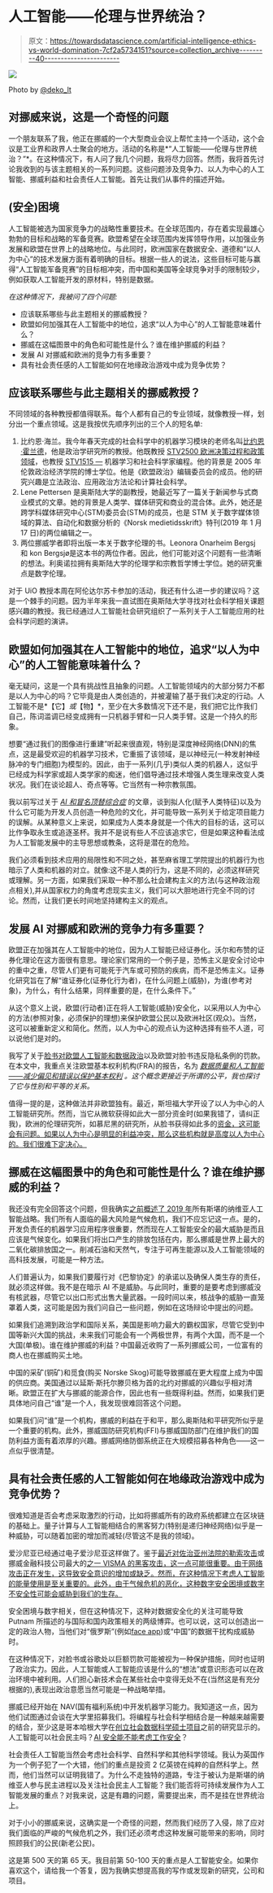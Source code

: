 # 人工智能——伦理与世界统治？

> 原文：<https://towardsdatascience.com/artificial-intelligence-ethics-vs-world-domination-7cf2a5734151?source=collection_archive---------40----------------------->

![](img/e92fa80f16ffbdbe11cbce1eef71baf3.png)

Photo by [@deko_lt](https://unsplash.com/@deko_lt)

## 对挪威来说，这是一个奇怪的问题

一个朋友联系了我，他正在挪威的一个大型商业会议上帮忙主持一个活动，这个会议是工业界和政界人士聚会的地方。活动的名称是*“人工智能——伦理与世界统治？”*。在这种情况下，有人问了我几个问题，我将尽力回答。然而，我将首先讨论我收到的与该主题相关的一系列问题。这些问题涉及竞争力、以人为中心的人工智能、挪威利益和社会责任人工智能。首先让我们从事件的描述开始。

## (安全)困境

人工智能被选为国家竞争力的战略性重要技术。在全球范围内，存在着实现最雄心勃勃的目标和战略的军备竞赛。欧盟希望在全球范围内发挥领导作用，以加强业务发展和欧盟在世界上的战略地位。与此同时，欧洲国家在数据安全、道德和“以人为中心”的技术发展方面有着明确的目标。根据一些人的说法，这些目标可能与赢得“人工智能军备竞赛”的目标相冲突，而中国和美国等全球竞争对手的限制较少，例如获取人工智能开发的原材料，特别是数据。

*在这种情况下，我被问了四个问题:*

*   应该联系哪些与此主题相关的挪威教授？
*   欧盟如何加强其在人工智能中的地位，追求“以人为中心”的人工智能意味着什么？
*   挪威在这幅图景中的角色和可能性是什么？谁在维护挪威的利益？
*   发展 AI 对挪威和欧洲的竞争力有多重要？
*   具有社会责任感的人工智能如何在地缘政治游戏中成为竞争优势？

## 应该联系哪些与此主题相关的挪威教授？

不同领域的各种教授都值得联系。每个人都有自己的专业领域，就像教授一样，划分出一个重点领域。这是我按优先顺序列出的三个人的短名单:

1.  比约恩·海兰。我今年春天完成的社会科学中的机器学习模块的老师名叫[比约恩·霍兰德](https://www.sv.uio.no/isv/personer/vit/bjornkho/)，他是政治学研究所的教授。他既教授 [STV2500 欧洲决策过程和政策领域](https://www.uio.no/studier/emner/sv/statsvitenskap/STV2500/)，也教授 [STV1515 —](https://www.uio.no/studier/emner/sv/statsvitenskap/STV1515/index.html) 机器学习和社会科学家编程。他的背景是 2005 年伦敦政治经济学院的博士学位。他是《欧盟政治》编辑委员会的成员。他的研究兴趣是立法政治、应用政治方法论和计算社会科学。
2.  Lene Pettersen 是奥斯陆大学的副教授，她最近写了一篇关于新闻参与式商业模式的文章。她的背景是人类学、媒体研究和商业的混合体。此外，她还是跨学科媒体研究中心(STM)委员会(STM)的成员，也是 STM 关于数字媒体领域的算法、自动化和数据分析的《Norsk medietidsskrift》特刊(2019 年 1 月 17 日)的两位编辑之一。
3.  两位挪威学者即将出版一本关于数字伦理的书。Leonora Onarheim Bergsj 和 kon Bergsjø是这本书的两位作者。因此，他们可能对这个问题有一些清晰的想法。利奥诺拉拥有奥斯陆大学的伦理学和宗教哲学博士学位。她的研究重点是数字伦理。

对于 UiO 教授本周在阿伦达尔苏卡参加的活动，我还有什么进一步的建议吗？这是一个棘手的问题。因为半年来我一直试图在奥斯陆大学寻找对社会科学相关课题感兴趣的教授。我已经通过人工智能社会研究组织了一系列关于人工智能应用的社会科学问题的演讲。

## 欧盟如何加强其在人工智能中的地位，追求“以人为中心”的人工智能意味着什么？

毫无疑问，这是一个具有挑战性且抽象的问题。人工智能领域内的大部分努力不都是以人为中心的吗？它毕竟是由人类创造的，并被灌输了基于我们决定的行动。人工智能不是*【它】*或*【物】*，至少在大多数情况下还不是，我们把它比作我们自己，陈词滥调已经变成拥有一只机器手臂和一只人类手臂。这是一个持久的形象。

想要“通过我们的图像进行重建”听起来很直观，特别是深度神经网络(DNN)的焦点，这是最受欢迎的机器学习技术，它重振了该领域，是以神经元(一种发射神经脉冲的专门细胞)为模型的。因此，由于一系列(几乎)类似人类的机器人，这似乎已经成为科学家或超人类学家的痴迷，他们倡导通过技术增强人类生理来改变人类状况。我们在谈论超人、奇点等等。它当然有一种宗教氛围。

我以前写过关于 [*AI 和冒名顶替综合症*](/ai-and-the-imposter-syndrome-bf66e1daf8d8?source=friends_link&sk=8e168fe5d71b939d5f0ac43557883623) 的文章，谈到拟人化(赋予人类特征)以及为什么它可能为开发人员创造一种危险的文化，并可能导致一系列关于给定项目能力的误解。从某种意义上来说，如果成为人类本身就是一个伟大的目标的话，这可以比作争取永生或追逐圣杯。我并不是说有些人不应该追求它，但是如果这种看法成为人工智能发展中的主导思想或教条，这将是潜在的危险。

我们必须看到技术应用的局限性和不同之处，甚至麻省理工学院提出的机器行为也暗示了人类和机器的对立。就像:这不是人类的行为，这是不同的，必须这样研究或理解。另一方面，如果我们采取一种不那么社会建构主义的方法(与这种政治观点相关),并从国家权力的角度考虑现实主义，我们可以大胆地进行完全不同的讨论。然而，让我们更长时间地坚持建构主义的观点。

## 发展 AI 对挪威和欧洲的竞争力有多重要？

欧盟正在加强其在人工智能中的地位，因为人工智能已经证券化。沃尔和布赞的证券化理论在这方面很有意思。理论家们常用的一个例子是，恐怖主义是安全讨论中的重中之重，尽管人们更有可能死于汽车或可预防的疾病，而不是恐怖主义。证券化研究旨在了解“谁证券化(证券化行为者)，在什么问题上(威胁)，为谁(参考对象)，为什么，有什么结果，同样重要的是，在什么条件下。”

从这个意义上说，欧盟(行动者)正在将人工智能(威胁)安全化，以采用以人为中心的方法(参照对象，必须保护的理想)来保护欧盟公民以及欧洲社区(观众)。当然，这可以被重新定义和简化。然而，以人为中心的观点认为这种选择有些不人道，可以说他们是对的。

我写了关于[脸书对欧盟人工智能和数据政治](/facebook-vs-eu-artificial-intelligence-and-data-politics-8ab5ba4abe40?source=friends_link&sk=756bbc8cf12d7bab4c83f6b802abdf9e)以及欧盟对脸书违反隐私条例的罚款。在本文中，我重点关注欧盟基本权利机构(FRA)的报告，名为 [*数据质量和人工智能——减少偏见和错误以保护基本权利*](https://fra.europa.eu/en/publication/2019/artificial-intelligence-data-quality) *。这个概念更接近于所谓的公平，我也探讨了它与性别和平等的关系。*

值得一提的是，这种做法并非欧盟独有。最近，斯坦福大学开设了以人为中心的人工智能研究所。然而，当它从微软获得如此大一部分资金时(如果我错了，请纠正我)，欧洲的伦理研究所，如慕尼黑的研究所，从脸书获得如此多的[资金，这可能会有问题。如果以人为中心是明显的利益冲突，那么这些机构就是高度以人为中心的。我们很难下定决心。](https://medium.com/@alexmoltzau/some-current-issues-in-funding-of-ethical-artificial-intelligence-a7be9ca1a178?source=friends_link&sk=70ba1570388643fc8334f305d4ebd706)

## 挪威在这幅图景中的角色和可能性是什么？谁在维护挪威的利益？

我还没有完全回答这个问题，但我确实[之前概述了 2019 年](https://becominghuman.ai/scandinavian-ai-strategies-2019-16ecec9f17dc?source=friends_link&sk=46ecb92fa21edd4a3268037c7fd7b926)所有斯堪的纳维亚人工智能战略。我们所有人面临的最大风险是气候危机，我们不应忘记这一点。是的，开发负责任的机器学习应用程序很重要，然而现在人工智能安全的最大威胁是而且应该是气候变化。如果我们将出口产生的排放包括在内，那么挪威是世界上最大的二氧化碳排放国之一。削减石油和天然气，专注于可再生能源以及人工智能领域的高科技发展，可能是一种方法。

人们普遍认为，如果我们要履行对《巴黎协定》的承诺以及确保人类生存的责任，就必须这样做。我不是在暗示 AI 不是威胁。与此同时，重要的是要考虑到挪威没有核武器，尽管它以出口形式出售大量武器。一段时间以来，核战争的威胁一直笼罩着人类，这可能是因为我们问自己一些问题，例如在这场辩论中提出的问题。

如果我们追溯到政治学和国际关系，美国是影响力最大的霸权国家，尽管它受到中国等新兴大国的挑战，未来我们可能会有一个两极世界，有两个大国，而不是一个大国(单极)。谁在维护挪威的利益？中国最近收购了一系列挪威公司，一位富有的商人也在挪威购买土地。

中国的采矿(铜矿)和觅食(购买 Norske Skog)可能导致挪威在更大程度上成为中国的供应商。美国通过以延斯·斯托尔滕贝格为首的北约对挪威的兴趣似乎相对清晰。欧盟正在扩大与挪威的能源合作，因此也有一些既得利益。然而，如果我们更具体地问自己“谁”是一个人，我发现很难回答这个问题。

如果我们问“谁”是一个机构，挪威的利益在于和平，那么奥斯陆和平研究所似乎是一个重要的机构。此外，挪威国防研究机构(FFI)与挪威国防部门在维护我们的国防利益方面有着浓厚的兴趣。挪威网络防御系统正在大规模招募各种角色——这一点似乎很清楚。

## 具有社会责任感的人工智能如何在地缘政治游戏中成为竞争优势？

很难知道是否会考虑采取激烈的行动，比如将挪威所有的政府系统都建立在区块链的基础上。量子计算与人工智能相结合的黑客努力(特别是递归神经网络)似乎是一种威胁，可以随着加密的增加而减轻(尽管这不是我的领域)。

爱沙尼亚已经通过电子爱沙尼亚这样做了。鉴于[最近对佐治亚州法院的勒索攻击](https://www.governing.com/topics/mgmt/tns-ransom-attack-georgia.html)或挪威金融科技公司最大的[之一 VISMA 的黑客攻击，这一点可能很重要。由于网络攻击正在发生，这导致安全意识的增加或缺乏。然而，在这种情况下考虑人工智能的能量使用是至关重要的。此外，由于气候危机的恶化，这种数字安全困境或数字不安全性可能会威胁到我们的生存。](https://www.reuters.com/article/us-china-cyber-norway-visma/china-hacked-norways-visma-to-steal-client-secrets-investigators-idUSKCN1PV141)

安全困境与数字相关，但在这种情况下，这种对数据安全化的关注可能导致 Putnam 所描述的与国际和国内政策相关的两级博弈。也可以说，这可以创造出一定的政治人物，当他们对“俄罗斯”(例如[face app](https://medium.com/zero-equals-false/databaiting-with-faceapp-1d810089f61d?source=friends_link&sk=e034427c03a753dfdd2b88fbf03877d4))或“中国”的数据干扰构成威胁时。

在这种情况下，对脸书或谷歌处以巨额罚款可能被视为一种保护措施，同时也证明了政治实力。因此，人工智能或人工智能应该是什么的“想法”或意识形态可以在政治环境中被利用。人们担心新技术会在某些社会中变得无处不在(当然这是有充分根据的),表现出政治意愿当然可能是一种战略举措。

挪威已经开始在 NAV(国有福利系统)中开发机器学习能力。我知道这一点，因为他们试图通过会谈在大学里招募我们。将编程与社会科学相结合是一种越来越需要的结合，至少这是哥本哈根大学在[创立社会数据科学硕士项目](/ai-safety-and-social-data-science-527c2c576a98?source=friends_link&sk=23c6f786de9571012aeec56d9adcff74)之前的研究显示的。人工智能可以社会民主吗？[AI 安全能不能考虑工作安全](https://becominghuman.ai/does-ai-safety-consider-job-safety-or-not-f21af695824e?source=friends_link&sk=e5e9a69612afea433e31571bce0ba412)？

社会责任人工智能当然会考虑社会科学、自然科学和其他科学领域。我认为英国作为一个例子犯了一个大错，他们的重点是投资 2 亿英镑在纯粹的自然科学上。然而，他们当然可以证明我错了。为什么不走独特的道路，专注于被认为是斯堪的纳维亚人参与民主进程以及关注社会民主人工智能？我们能否将可持续发展作为人工智能发展的重点？对我来说，这是有趣的问题，需要提出来，而不是挂在世界统治上。

对于小小的挪威来说，这确实是一个奇怪的问题，然而我们经历了入侵，除了应对我们面临的严峻的气候危机之外，我们还必须考虑这种发展可能带来的影响，同时照顾我们的公民(新老公民)。

这是第 500 天的第 65 天。我目前第 50-100 天的重点是人工智能安全。如果你喜欢这个，请给我一个答复，因为我确实想提高我的写作或发现新的研究，公司和项目。